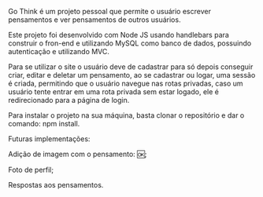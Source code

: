 Go Think é um projeto pessoal que permite o usuário escrever pensamentos e ver pensamentos de outros usuários. 

Este projeto foi desenvolvido com Node JS usando handlebars para construir o fron-end e utilizando MySQL como banco de dados, possuindo autenticação e utilizando MVC.

Para se utilizar o site o usuário deve de cadastrar para só depois conseguir criar, editar e deletar um pensamento, ao se cadastrar ou logar, uma sessão é criada, permitindo que o usuário navegue nas rotas privadas, caso um usuário tente entrar em uma rota privada sem estar logado, ele é redirecionado para a página de login.

Para instalar o projeto na sua máquina, basta clonar o repositório e dar o comando: npm install.

Futuras implementações:

Adição de imagem com o pensamento: 🆗;

Foto de perfil;

Respostas aos pensamentos.
